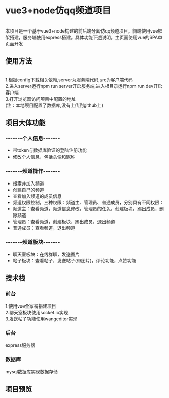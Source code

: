 # vue3+node仿qq频道项目
<br/>
本项目是一个基于vue3+node构建的前后端分离仿qq频道项目。前端使用vue框架搭建，服务端使用express搭建。具体功能下述说明。主页面使用vue的SPA单页面开发

## 使用方法
<br/>
1.根据config下载相关依赖,server为服务端代码,src为客户端代码<br/>
2.进入server运行npm run server开启服务端,进入根目录运行npm run dev开启客户端<br/>
3.打开浏览器访问项目中配置的地址<br/>
(注：本地项目配置了数据库,没有上传到github上)

## 项目大体功能
### -------个人信息-------
- 带token与数据库验证的登陆注册功能<br/>
- 修改个人信息，包括头像和昵称

### -------频道操作-------
- 搜索并加入频道<br/>
- 创建自己的频道<br/>
- 查看加入频道的成员信息<br/>
- 频道权限控制，三种权限：频道主、管理员、普通成员，分别具有不同权限：<br/>
- 频道主：查看频道，频道信息修改，管理员的任免，创建板块，踢出成员，删除频道<br/>
- 管理员：查看频道，创建板块，踢出成员，退出频道<br/>
- 普通成员：查看频道，退出频道
### -------频道板块-------
- 聊天室板块：在线群聊，发送图片<br/>
- 帖子板块：查看帖子，发送帖子(带图片)，评论功能，点赞功能<br/>

## 技术栈

### 前台
1.使用vue全家桶搭建项目<br/>
2.聊天室板块使用socket.io实现<br/>
3.发送帖子功能使用wangeditor实现<br/>

### 后台
express服务器<br/>

### 数据库
mysql数据库实现数据存储

## 项目预览


